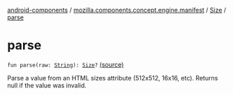 [android-components](../../index.md) / [mozilla.components.concept.engine.manifest](../index.md) / [Size](index.md) / [parse](./parse.md)

# parse

`fun parse(raw: `[`String`](https://kotlinlang.org/api/latest/jvm/stdlib/kotlin/-string/index.html)`): `[`Size`](index.md)`?` [(source)](https://github.com/mozilla-mobile/android-components/blob/master/components/concept/engine/src/main/java/mozilla/components/concept/engine/manifest/Size.kt#L28)

Parse a value from an HTML sizes attribute (512x512, 16x16, etc).
Returns null if the value was invalid.


